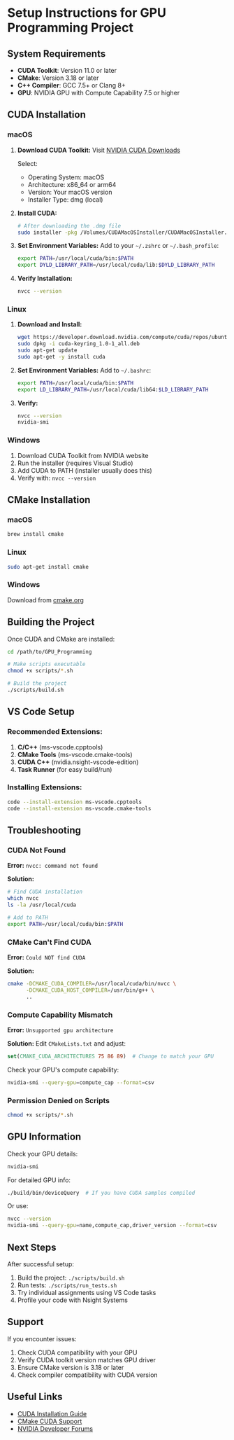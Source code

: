 # Setup Instructions for GPU Programming Project

## System Requirements

- **CUDA Toolkit**: Version 11.0 or later
- **CMake**: Version 3.18 or later
- **C++ Compiler**: GCC 7.5+ or Clang 8+
- **GPU**: NVIDIA GPU with Compute Capability 7.5 or higher

## CUDA Installation

### macOS

1. **Download CUDA Toolkit:**
   Visit [NVIDIA CUDA Downloads](https://developer.nvidia.com/cuda-downloads)
   
   Select:
   - Operating System: macOS
   - Architecture: x86_64 or arm64
   - Version: Your macOS version
   - Installer Type: dmg (local)

2. **Install CUDA:**
   ```bash
   # After downloading the .dmg file
   sudo installer -pkg /Volumes/CUDAMacOSInstaller/CUDAMacOSInstaller.pkg -target /
   ```

3. **Set Environment Variables:**
   Add to your `~/.zshrc` or `~/.bash_profile`:
   ```bash
   export PATH=/usr/local/cuda/bin:$PATH
   export DYLD_LIBRARY_PATH=/usr/local/cuda/lib:$DYLD_LIBRARY_PATH
   ```

4. **Verify Installation:**
   ```bash
   nvcc --version
   ```

### Linux

1. **Download and Install:**
   ```bash
   wget https://developer.download.nvidia.com/compute/cuda/repos/ubuntu2204/x86_64/cuda-keyring_1.0-1_all.deb
   sudo dpkg -i cuda-keyring_1.0-1_all.deb
   sudo apt-get update
   sudo apt-get -y install cuda
   ```

2. **Set Environment Variables:**
   Add to `~/.bashrc`:
   ```bash
   export PATH=/usr/local/cuda/bin:$PATH
   export LD_LIBRARY_PATH=/usr/local/cuda/lib64:$LD_LIBRARY_PATH
   ```

3. **Verify:**
   ```bash
   nvcc --version
   nvidia-smi
   ```

### Windows

1. Download CUDA Toolkit from NVIDIA website
2. Run the installer (requires Visual Studio)
3. Add CUDA to PATH (installer usually does this)
4. Verify with: `nvcc --version`

## CMake Installation

### macOS
```bash
brew install cmake
```

### Linux
```bash
sudo apt-get install cmake
```

### Windows
Download from [cmake.org](https://cmake.org/download/)

## Building the Project

Once CUDA and CMake are installed:

```bash
cd /path/to/GPU_Programming

# Make scripts executable
chmod +x scripts/*.sh

# Build the project
./scripts/build.sh
```

## VS Code Setup

### Recommended Extensions:

1. **C/C++** (ms-vscode.cpptools)
2. **CMake Tools** (ms-vscode.cmake-tools)
3. **CUDA C++** (nvidia.nsight-vscode-edition)
4. **Task Runner** (for easy build/run)

### Installing Extensions:
```bash
code --install-extension ms-vscode.cpptools
code --install-extension ms-vscode.cmake-tools
```

## Troubleshooting

### CUDA Not Found

**Error:** `nvcc: command not found`

**Solution:**
```bash
# Find CUDA installation
which nvcc
ls -la /usr/local/cuda

# Add to PATH
export PATH=/usr/local/cuda/bin:$PATH
```

### CMake Can't Find CUDA

**Error:** `Could NOT find CUDA`

**Solution:**
```bash
cmake -DCMAKE_CUDA_COMPILER=/usr/local/cuda/bin/nvcc \
      -DCMAKE_CUDA_HOST_COMPILER=/usr/bin/g++ \
      ..
```

### Compute Capability Mismatch

**Error:** `Unsupported gpu architecture`

**Solution:** Edit `CMakeLists.txt` and adjust:
```cmake
set(CMAKE_CUDA_ARCHITECTURES 75 86 89)  # Change to match your GPU
```

Check your GPU's compute capability:
```bash
nvidia-smi --query-gpu=compute_cap --format=csv
```

### Permission Denied on Scripts

```bash
chmod +x scripts/*.sh
```

## GPU Information

Check your GPU details:
```bash
nvidia-smi
```

For detailed GPU info:
```bash
./build/bin/deviceQuery  # If you have CUDA samples compiled
```

Or use:
```bash
nvcc --version
nvidia-smi --query-gpu=name,compute_cap,driver_version --format=csv
```

## Next Steps

After successful setup:

1. Build the project: `./scripts/build.sh`
2. Run tests: `./scripts/run_tests.sh`
3. Try individual assignments using VS Code tasks
4. Profile your code with Nsight Systems

## Support

If you encounter issues:

1. Check CUDA compatibility with your GPU
2. Verify CUDA toolkit version matches GPU driver
3. Ensure CMake version is 3.18 or later
4. Check compiler compatibility with CUDA version

## Useful Links

- [CUDA Installation Guide](https://docs.nvidia.com/cuda/cuda-installation-guide-linux/)
- [CMake CUDA Support](https://cmake.org/cmake/help/latest/manual/cmake-language.7.html#cuda)
- [NVIDIA Developer Forums](https://forums.developer.nvidia.com/)
